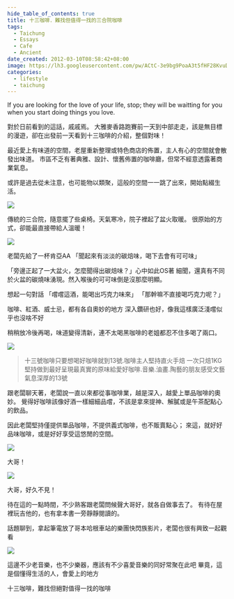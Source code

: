 ```yaml
---
hide_table_of_contents: true
title: 十三咖啡．難找但值得一找的三合院咖啡
tags:
  - Taichung
  - Essays
  - Cafe
  - Ancient
date_created: 2012-03-10T08:58:42+08:00
image: https://lh3.googleusercontent.com/pw/ACtC-3e9bg9PoaA3t5fHF28KvuDFuw0afeGDqbTE703DAmLMeDoyKiAZdBkofUvkaZ_Bqz3qcS0ZmkZr3HCHX6hLnvwdaq2M4Zm0SEmLsgD6m51tK_idKO29Mp_aZnwDc9atWRi7Ad6slGeTZGz5yEg_40Tmxg=w800-h450-no?authuser=0
categories:
  - lifestyle
  - taichung
---
```


If you are looking for the love of your life, stop; they will be waitting for you when you start doing things you love.

對於日前看到的這話，戚戚焉。
大雅麥香路跑賽前一天到中部走走，該是無目標的漫遊，卻在出發前一天看到十三咖啡的介紹，整個對味！

最近愛上有味道的空間，老屋重新整理或特色商店的佈置，主人有心的空間就會散發出味道。
市區不乏有著典雅、設計、懷舊佈置的咖啡廳，但常不經意透露著商業氣息。

或許是過去從未注意，也可能物以類聚，這般的空間一一跳了出來，開始點綴生活。

![](https://lh3.googleusercontent.com/pw/ACtC-3cVVdWOyI8AFpYOYfdo6NiEPokM8asMutlXDDRV5ZFKzOGuyeomPtuPdbh6_25CqMS2dqeqW6JJIeW6MEcS5ssb7ED1fbU93dEz6VpTjOWmaYYRdoLUBMGZ_JemwzfraOPm616BAnq1ripAa1w6UbHsKA=w800-h450-no?authuser=0)

傳統的三合院，隨意擺了些桌椅。天氣寒冷，院子裡起了盆火取暖。
很原始的方式，卻能最直接帶給人溫暖！

![](https://lh3.googleusercontent.com/pw/ACtC-3ffMgcQJ-VRlt6rVU5MYOzJAg1QRAexhM-ofdx_wRxYiM_O0KBB8kJ6erp3wMneswXK9sLH4TslvNR4prI5RK_CVcAWxW6rItw9V6r8c6N4UsoozM5_FjVa1gs71tZosfCK2Uy--CRnhfMUc2pXGrputw=w533-h799-no?authuser=0)

老闆先給了一杯肯亞AA
「聞起來有淡淡的碳焙味，喝下去會有可可味」

「旁邊正起了一大盆火，怎麼聞得出碳焙味？」心中如此OS著
細聞，還真有不同於火盆的碳燒味湧現。然入喉後的可可味倒是沒那麼明顯。

想起一句對話
「嚐嚐這酒，能喝出巧克力味來」
「那幹嘛不直接喝巧克力呢？」

咖啡、紅酒、威士忌，都有各自奧妙的地方
深入鑽研也好，像我這樣廣泛淺嚐似乎也沒啥不好

稍稍放冷後再喝，味道變得清新，連不太喝黑咖啡的老姐都忍不住多喝了兩口。


![](https://lh3.googleusercontent.com/pw/ACtC-3cFEEdpBZ7kOr5pF6LfphLoQ6tI6imzETkWczBsTPn5Cyo50czaNVRU_TaQCZ5knXjHNwI1fHoNZAK0v9KpvBaMwakcls9mf7eOspEYAr5H7_RzMObdzwO9Mfb02LlR9Mf-DEx_3D86S5zWc16N5p4rmw=w800-h450-no?authuser=0)

> 十三號咖啡只要想喝好咖啡就到13號.咖啡主人堅持直火手焙 一次只焙1KG堅持做到最好呈現最真實的原味給愛好咖啡.音樂.油畫.陶藝的朋友感受文藝氣息深厚的13號

跟老闆聊天著，老闆說一直以來都從事咖啡業，越是深入，越愛上單品咖啡的奧妙。
覺得好咖啡該像好酒一樣細細品嚐，不該是拿來提神、解膩或是午茶配點心的飲品。

因此老闆堅持僅提供單品咖啡，不提供義式咖啡，也不販賣點心；
來這，就好好品味咖啡，或是好好享受這悠閒的空間。

![](https://lh3.googleusercontent.com/pw/ACtC-3fQAXkP-RQH2EJMEw3vXdBHY5d-mbixb4C1bciFh8kpAvJcg_V2JFZekju7N3ROP_5fLud3plD1TSNohgKATYLnfnAhaoZdQURtXl2y0YlvSvUIN_vKYslnuD0hpcSBaxqCKLCDasl2SNUtAikrv0id_Q=w800-h450-no?authuser=0)

大哥！

![](https://lh3.googleusercontent.com/pw/ACtC-3d-T1TDcSS94ZfHVAKq1Wv2XpfZY6u6vK8oGiDuwEqI4sGvimpNcMguP5_c1AaT995RSKwuyXwRwPfxsQ5jhzQXL0SbEa5q35WXgGp6HvVcNc8lrziErg3i_UNurDJupnJV2C6h3M0wPzW1fmZiHQt5Zw=w800-h450-no?authuser=0)

大哥，好久不見！

待在這的一點時間，不少熟客跟老闆問候聲大哥好，就各自做事去了。
有待在屋裡玩吉他的，也有拿本書一旁靜靜閱讀的。

<!--{{youtube mrEk06XXaAw}}-->

話題聊到，拿起筆電放了哥本哈根車站的樂團快閃族影片，老闆也很有興致一起觀看

![](https://lh3.googleusercontent.com/pw/ACtC-3dzP-7qnraT_ScDT-V4AiGhkVjXOCxdx6ZLmk44hLtYiAP0ZsODqoCfeQwSvSBkRaArXDufX3AYEG0JI9yo3c10p4lU4V3uc_iLYECUr3iObxtcOV2byahtaG8k_WELWKorYwM1mWnEdVEshLghYylT5w=w799-h533-no?authuser=0)

這邊不少老音樂，也不少樂器，應該有不少喜愛音樂的同好常聚在此吧
畢竟，這是個懂得生活的人，會愛上的地方

十三咖啡，難找但絕對值得一找的咖啡
